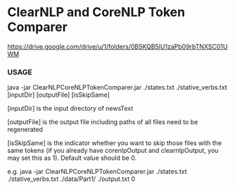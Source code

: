 # ClearNLP and CoreNLP Token Comparer

https://drive.google.com/drive/u/1/folders/0B5KQB5IU1zaPb09rbTNXSC01UWM

### USAGE
java -jar ClearNLPCoreNLPTokenComparer.jar ./states.txt ./stative_verbs.txt [inputDir] [outputFile] [isSkipSame] 

[inputDir] is the input directory of newsText

[outputFile] is the output file including paths of all files need to be regenerated

[isSkipSame] is the indicator whether you want to skip those files with the same tokens 
(if you already have corenlpOutput and clearnlpOutput, you may set this as 1). Default value should be 0.

e.g.
java -jar ClearNLPCoreNLPTokenComparer.jar ./states.txt ./stative_verbs.txt ./data/Part1/ ./output.txt 0 

